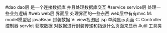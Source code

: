 #dao
    dao层 是一个连接数据库 并且处理数据库交互
#service
    service层  处理一些业务逻辑
#web
    web层 界面层 处理界面的一些东西
        web层中有有mvc
            M: model模型层 javaBean 封装数据
            V: view视图层  jsp 单纯显示页面
            C: Controller控制器 servlet 获取数据 对数据进行封装传递和指派什么页面来显示
#util
    工具类